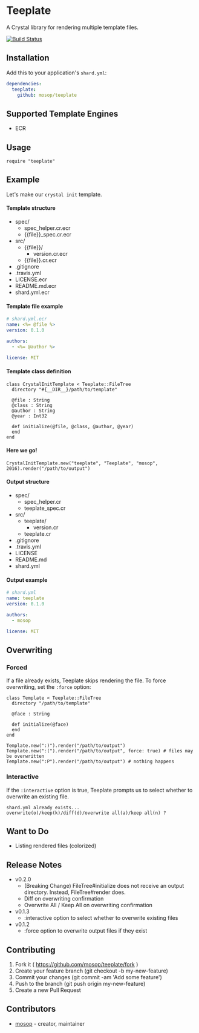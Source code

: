 # Teeplate

A Crystal library for rendering multiple template files.

[![Build Status](https://travis-ci.org/mosop/teeplate.svg?branch=master)](https://travis-ci.org/mosop/teeplate)

## Installation

Add this to your application's `shard.yml`:

```yaml
dependencies:
  teeplate:
    github: mosop/teeplate
```

## Supported Template Engines

* ECR

## Usage

```crystal
require "teeplate"
```

## Example

Let's make our `crystal init` template.

#### Template structure

* spec/
  * spec_helper.cr.ecr
  * {{file}}_spec.cr.ecr
* src/
  * {{file}}/
    * version.cr.ecr
  * {{file}}.cr.ecr
* .gitignore
* .travis.yml
* LICENSE.ecr
* README.md.ecr
* shard.yml.ecr

#### Template file example

```yaml
# shard.yml.ecr
name: <%= @file %>
version: 0.1.0

authors:
  - <%= @author %>

license: MIT
```

#### Template class definition

```crystal
class CrystalInitTemplate < Teeplate::FileTree
  directory "#{__DIR__}/path/to/template"

  @file : String
  @class : String
  @author : String
  @year : Int32

  def initialize(@file, @class, @author, @year)
  end
end
```

#### Here we go!

```crystal
CrystalInitTemplate.new("teeplate", "Teeplate", "mosop", 2016).render("/path/to/output")
```

#### Output structure

* spec/
  * spec_helper.cr
  * teeplate_spec.cr
* src/
  * teeplate/
    * version.cr
  * teeplate.cr
* .gitignore
* .travis.yml
* LICENSE
* README.md
* shard.yml

#### Output example

```yaml
# shard.yml
name: teeplate
version: 0.1.0

authors:
  - mosop

license: MIT
```

## Overwriting

### Forced

If a file already exists, Teeplate skips rendering the file. To force overwriting, set the `:force` option:

```crystal
class Template < Teeplate::FileTree
  directory "/path/to/template"

  @face : String

  def initialize(@face)
  end
end

Template.new(":)").render("/path/to/output")
Template.new(":(").render("/path/to/output", force: true) # files may be overwritten
Template.new(":P").render("/path/to/output") # nothing happens
```

### Interactive

If the `:interactive` option is true, Teeplate prompts us to select whether to overwrite an existing file.

```
shard.yml already exists...
overwrite(o)/keep(k)/diff(d)/overwrite all(a)/keep all(n) ?
```

## Want to Do

* Listing rendered files (colorized)

## Release Notes

* v0.2.0
  * (Breaking Change) FileTree#initialize does not receive an output directory. Instead, FileTree#render does.
  * Diff on overwriting confirmation
  * Overwrite All / Keep All on overwriting confirmation
* v0.1.3
  * :interactive option to select whether to overwrite existing files
* v0.1.2
  * :force option to overwrite output files if they exist

## Contributing

1. Fork it ( https://github.com/mosop/teeplate/fork )
2. Create your feature branch (git checkout -b my-new-feature)
3. Commit your changes (git commit -am 'Add some feature')
4. Push to the branch (git push origin my-new-feature)
5. Create a new Pull Request

## Contributors

- [mosop](https://github.com/mosop) - creator, maintainer
